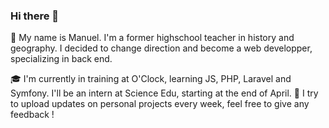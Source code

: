 ### Hi there 👋

:wave: My name is Manuel. I'm a former highschool teacher in history and geography. I decided to change direction and become a web developper, specializing in back end.

:mortar_board: I'm currently in training at O'Clock, learning JS, PHP, Laravel and Symfony. I'll be an intern at Science Edu, starting at the end of April.
:floppy_disk: I try to upload updates on personal projects every week, feel free to give any feedback !
